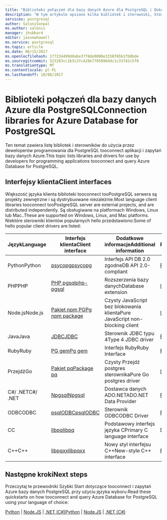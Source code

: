 ```yaml
---
title: "Biblioteki połączeń dla bazy danych Azure dla PostgreSQL | Dokumentacja firmy Microsoft"
description: "W tym artykule opisano kilka bibliotek i sterowniki, które deweloperzy mogą używać podczas kodowania PostgreSQL tooconnect aplikacji i zapytań bazy danych Azure."
services: postgresql
author: SaloniSonpal
ms.author: salonis
manager: jhubbard
editor: jasonwhowell
ms.service: postgresql
ms.topic: article
ms.date: 06/15/2017
ms.openlocfilehash: 1f7234499d8abe37f8de9008e3158765b1fb0bde
ms.sourcegitcommit: 523283cc1b3c37c428e77850964dc1c33742c5f0
ms.translationtype: MT
ms.contentlocale: pl-PL
ms.lasthandoff: 10/06/2017
---
```

# <a name="connection-libraries-for-azure-database-for-postgresql"></a><span data-ttu-id="a9d9e-103">Biblioteki połączeń dla bazy danych Azure dla PostgreSQL</span><span class="sxs-lookup"><span data-stu-id="a9d9e-103">Connection libraries for Azure Database for PostgreSQL</span></span>
<span data-ttu-id="a9d9e-104">Ten temat zawiera listę bibliotek i sterowników do użycia przez deweloperów programowania dla PostgreSQL tooconnect aplikacji i zapytań bazy danych Azure.</span><span class="sxs-lookup"><span data-stu-id="a9d9e-104">This topic lists libraries and drivers for use by developers for programming applications tooconnect and query Azure Database for PostgreSQL.</span></span>

## <a name="client-interfaces"></a><span data-ttu-id="a9d9e-105">Interfejsy klienta</span><span class="sxs-lookup"><span data-stu-id="a9d9e-105">Client interfaces</span></span>
<span data-ttu-id="a9d9e-106">Większość języka klienta biblioteki tooconnect tooPostgreSQL serwera są projekty zewnętrzne i są dystrybuowane niezależnie.</span><span class="sxs-lookup"><span data-stu-id="a9d9e-106">Most language client libraries tooconnect tooPostgreSQL server are external projects, and are distributed independently.</span></span> <span data-ttu-id="a9d9e-107">Są obsługiwane na platformach Windows, Linux lub Mac..</span><span class="sxs-lookup"><span data-stu-id="a9d9e-107">These are supported on Windows, Linux, and Mac platforms.</span></span> <span data-ttu-id="a9d9e-108">Niektóre sterowniki klientów popularnych hello przedstawiono:</span><span class="sxs-lookup"><span data-stu-id="a9d9e-108">Some of hello popular client drivers are listed:</span></span>

| <span data-ttu-id="a9d9e-109">**Język**</span><span class="sxs-lookup"><span data-stu-id="a9d9e-109">**Language**</span></span> | <span data-ttu-id="a9d9e-110">**Interfejs klienta**</span><span class="sxs-lookup"><span data-stu-id="a9d9e-110">**Client interface**</span></span> | <span data-ttu-id="a9d9e-111">**Dodatkowe informacje**</span><span class="sxs-lookup"><span data-stu-id="a9d9e-111">**Additional information**</span></span> | <span data-ttu-id="a9d9e-112">**Pobieranie**</span><span class="sxs-lookup"><span data-stu-id="a9d9e-112">**Download**</span></span> |
|--------------|----------------------------------------------------------------|-------------------------------------|--------------------------------------------------------------------|
| <span data-ttu-id="a9d9e-113">Python</span><span class="sxs-lookup"><span data-stu-id="a9d9e-113">Python</span></span> | [<span data-ttu-id="a9d9e-114">psycopg</span><span class="sxs-lookup"><span data-stu-id="a9d9e-114">psycopg</span></span>](http://initd.org/psycopg/) | <span data-ttu-id="a9d9e-115">Interfejs API DB 2.0 zgodne</span><span class="sxs-lookup"><span data-stu-id="a9d9e-115">DB API 2.0-compliant</span></span> | [<span data-ttu-id="a9d9e-116">Pobieranie</span><span class="sxs-lookup"><span data-stu-id="a9d9e-116">Download</span></span>](http://initd.org/psycopg/download/) |
| <span data-ttu-id="a9d9e-117">PHP</span><span class="sxs-lookup"><span data-stu-id="a9d9e-117">PHP</span></span> | [<span data-ttu-id="a9d9e-118">PHP pgsql</span><span class="sxs-lookup"><span data-stu-id="a9d9e-118">php-pgsql</span></span>](https://php.net/manual/en/book.pgsql.php) | <span data-ttu-id="a9d9e-119">Rozszerzenia bazy danych</span><span class="sxs-lookup"><span data-stu-id="a9d9e-119">Database extension</span></span> | [<span data-ttu-id="a9d9e-120">Instalowanie</span><span class="sxs-lookup"><span data-stu-id="a9d9e-120">Install</span></span>](https://secure.php.net/manual/en/pgsql.installation.php) |
| <span data-ttu-id="a9d9e-121">Node.js</span><span class="sxs-lookup"><span data-stu-id="a9d9e-121">Node.js</span></span> | [<span data-ttu-id="a9d9e-122">Pakiet npm PG</span><span class="sxs-lookup"><span data-stu-id="a9d9e-122">Pg npm package</span></span>](https://www.npmjs.com/package/pg) | <span data-ttu-id="a9d9e-123">Czysty JavaScript bez blokowania klienta</span><span class="sxs-lookup"><span data-stu-id="a9d9e-123">Pure JavaScript non-blocking client</span></span> | [<span data-ttu-id="a9d9e-124">Instalowanie</span><span class="sxs-lookup"><span data-stu-id="a9d9e-124">Install</span></span>](https://www.npmjs.com/package/pg) |
| <span data-ttu-id="a9d9e-125">Java</span><span class="sxs-lookup"><span data-stu-id="a9d9e-125">Java</span></span> | [<span data-ttu-id="a9d9e-126">JDBC</span><span class="sxs-lookup"><span data-stu-id="a9d9e-126">JDBC</span></span>](http://jdbc.postgresql.org/) | <span data-ttu-id="a9d9e-127">Sterownik JDBC typu 4</span><span class="sxs-lookup"><span data-stu-id="a9d9e-127">Type 4 JDBC driver</span></span> | [<span data-ttu-id="a9d9e-128">Pobieranie</span><span class="sxs-lookup"><span data-stu-id="a9d9e-128">Download</span></span>](https://jdbc.postgresql.org/download.html)  |
| <span data-ttu-id="a9d9e-129">Ruby</span><span class="sxs-lookup"><span data-stu-id="a9d9e-129">Ruby</span></span> | [<span data-ttu-id="a9d9e-130">PG gem</span><span class="sxs-lookup"><span data-stu-id="a9d9e-130">Pg gem</span></span>](https://deveiate.org/code/pg/) | <span data-ttu-id="a9d9e-131">Interfejs Ruby</span><span class="sxs-lookup"><span data-stu-id="a9d9e-131">Ruby Interface</span></span> | [<span data-ttu-id="a9d9e-132">Pobieranie</span><span class="sxs-lookup"><span data-stu-id="a9d9e-132">Download</span></span>](https://rubygems.org/downloads/pg-0.20.0.gem) |
| <span data-ttu-id="a9d9e-133">Przejdź</span><span class="sxs-lookup"><span data-stu-id="a9d9e-133">Go</span></span> | [<span data-ttu-id="a9d9e-134">Pakiet pq</span><span class="sxs-lookup"><span data-stu-id="a9d9e-134">Package pq</span></span>](https://godoc.org/github.com/lib/pq) | <span data-ttu-id="a9d9e-135">Czysty Przejdź postgres sterownika</span><span class="sxs-lookup"><span data-stu-id="a9d9e-135">Pure Go postgres driver</span></span> | [<span data-ttu-id="a9d9e-136">Instalowanie</span><span class="sxs-lookup"><span data-stu-id="a9d9e-136">Install</span></span>](https://github.com/lib/pq/blob/master/README.md) |
| <span data-ttu-id="a9d9e-137">C\#/ .NET</span><span class="sxs-lookup"><span data-stu-id="a9d9e-137">C\#/ .NET</span></span> | [<span data-ttu-id="a9d9e-138">Npgsql</span><span class="sxs-lookup"><span data-stu-id="a9d9e-138">Npgsql</span></span>](http://www.npgsql.org/) | <span data-ttu-id="a9d9e-139">Dostawca danych ADO.NET</span><span class="sxs-lookup"><span data-stu-id="a9d9e-139">ADO.NET Data Provider</span></span> | [<span data-ttu-id="a9d9e-140">Pobieranie</span><span class="sxs-lookup"><span data-stu-id="a9d9e-140">Download</span></span>](https://www.microsoft.com/net/) |
| <span data-ttu-id="a9d9e-141">ODBC</span><span class="sxs-lookup"><span data-stu-id="a9d9e-141">ODBC</span></span> | [<span data-ttu-id="a9d9e-142">psqlODBC</span><span class="sxs-lookup"><span data-stu-id="a9d9e-142">psqlODBC</span></span>](https://odbc.postgresql.org/) | <span data-ttu-id="a9d9e-143">Sterownik ODBC</span><span class="sxs-lookup"><span data-stu-id="a9d9e-143">ODBC Driver</span></span> | [<span data-ttu-id="a9d9e-144">Pobieranie</span><span class="sxs-lookup"><span data-stu-id="a9d9e-144">Download</span></span>](http://www.postgresql.org/ftp/odbc/versions/) |
| <span data-ttu-id="a9d9e-145">C</span><span class="sxs-lookup"><span data-stu-id="a9d9e-145">C</span></span> | [<span data-ttu-id="a9d9e-146">libpq</span><span class="sxs-lookup"><span data-stu-id="a9d9e-146">libpq</span></span>](https://www.postgresql.org/docs/9.6/static/libpq.html) | <span data-ttu-id="a9d9e-147">Podstawowy interfejs języka C</span><span class="sxs-lookup"><span data-stu-id="a9d9e-147">Primary C language interface</span></span> | <span data-ttu-id="a9d9e-148">Dołączono</span><span class="sxs-lookup"><span data-stu-id="a9d9e-148">Included</span></span> |
| <span data-ttu-id="a9d9e-149">C++</span><span class="sxs-lookup"><span data-stu-id="a9d9e-149">C++</span></span> | [<span data-ttu-id="a9d9e-150">libpqxx</span><span class="sxs-lookup"><span data-stu-id="a9d9e-150">libpqxx</span></span>](http://pqxx.org/) | <span data-ttu-id="a9d9e-151">Nowy styl interfejsu C++</span><span class="sxs-lookup"><span data-stu-id="a9d9e-151">New-style C++ interface</span></span> | [<span data-ttu-id="a9d9e-152">Pobieranie</span><span class="sxs-lookup"><span data-stu-id="a9d9e-152">Download</span></span>](http://pqxx.org/download/software/) |

## <a name="next-steps"></a><span data-ttu-id="a9d9e-153">Następne kroki</span><span class="sxs-lookup"><span data-stu-id="a9d9e-153">Next steps</span></span>
<span data-ttu-id="a9d9e-154">Przeczytaj te przewodniki Szybki Start dotyczące tooconnect i zapytań Azure bazy danych PostgreSQL przy użyciu języka wyboru:</span><span class="sxs-lookup"><span data-stu-id="a9d9e-154">Read these quickstarts on how tooconnect and query Azure Database for PostgreSQL using your language of choice:</span></span>

<span data-ttu-id="a9d9e-155">[Python](./connect-python.md) | [Node.JS](./connect-nodejs.md) | [.NET (C#)](./connect-csharp.md)</span><span class="sxs-lookup"><span data-stu-id="a9d9e-155">[Python](./connect-python.md) | [Node.JS](./connect-nodejs.md) | [.NET (C#)](./connect-csharp.md)</span></span>
